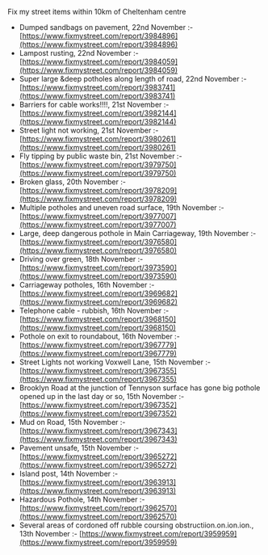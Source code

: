 Fix my street items within 10km of Cheltenham centre

<!-- fix_marker starts -->

- Dumped sandbags on pavement, 22nd November :- [https://www.fixmystreet.com/report/3984896](https://www.fixmystreet.com/report/3984896)
- Lampost rusting, 22nd November :- [https://www.fixmystreet.com/report/3984059](https://www.fixmystreet.com/report/3984059)
- Super large &deep potholes along length of road, 22nd November :- [https://www.fixmystreet.com/report/3983741](https://www.fixmystreet.com/report/3983741)
- Barriers for cable works!!!!, 21st November :- [https://www.fixmystreet.com/report/3982144](https://www.fixmystreet.com/report/3982144)
- Street light not working, 21st November :- [https://www.fixmystreet.com/report/3980261](https://www.fixmystreet.com/report/3980261)
- Fly tipping by public waste bin, 21st November :- [https://www.fixmystreet.com/report/3979750](https://www.fixmystreet.com/report/3979750)
- Broken glass, 20th November :- [https://www.fixmystreet.com/report/3978209](https://www.fixmystreet.com/report/3978209)
- Multiple potholes and uneven road surface, 19th November :- [https://www.fixmystreet.com/report/3977007](https://www.fixmystreet.com/report/3977007)
- Large, deep dangerous pothole in Main Carriageway, 19th November :- [https://www.fixmystreet.com/report/3976580](https://www.fixmystreet.com/report/3976580)
- Driving over green, 18th November :- [https://www.fixmystreet.com/report/3973590](https://www.fixmystreet.com/report/3973590)
- Carriageway potholes, 16th November :- [https://www.fixmystreet.com/report/3969682](https://www.fixmystreet.com/report/3969682)
- Telephone cable - rubbish, 16th November :- [https://www.fixmystreet.com/report/3968150](https://www.fixmystreet.com/report/3968150)
- Pothole on exit to roundabout, 16th November :- [https://www.fixmystreet.com/report/3967779](https://www.fixmystreet.com/report/3967779)
- Street Lights not working Voxwell Lane, 15th November :- [https://www.fixmystreet.com/report/3967355](https://www.fixmystreet.com/report/3967355)
- Brooklyn Road at the junction of Tennyson surface has gone big pothole opened up in the last day or so, 15th November :- [https://www.fixmystreet.com/report/3967352](https://www.fixmystreet.com/report/3967352)
- Mud on Road, 15th November :- [https://www.fixmystreet.com/report/3967343](https://www.fixmystreet.com/report/3967343)
- Pavement unsafe, 15th November :- [https://www.fixmystreet.com/report/3965272](https://www.fixmystreet.com/report/3965272)
- Island post, 14th November :- [https://www.fixmystreet.com/report/3963913](https://www.fixmystreet.com/report/3963913)
- Hazardous Pothole, 14th November :- [https://www.fixmystreet.com/report/3962570](https://www.fixmystreet.com/report/3962570)
- Several areas of cordoned off rubble coursing obstructiion.on.ion.ion., 13th November :- [https://www.fixmystreet.com/report/3959959](https://www.fixmystreet.com/report/3959959)

<!-- fix_marker ends -->